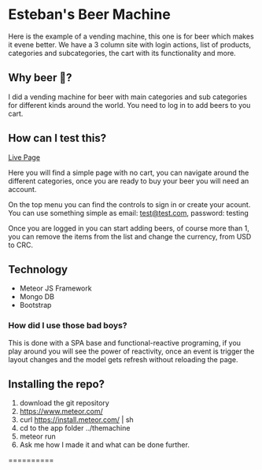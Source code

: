 # Esteban's Beer Machine

Here is the example of a vending machine, this one is for beer which makes it evene better.
We have a 3 column site with login actions, list of products, categories and subcategories, the cart with its functionality and more.

## Why beer :beer:?
I did a vending machine for beer with main categories and sub categories for different kinds around the world. You need to log in to add beers to you cart.

## How can I test this?
[Live Page](http://thebeermachine.meteor.com/)

Here you will find a simple page with no cart, you can navigate around the different categories, once you are ready to buy your beer you will need an account. 

On the top menu you can find the controls to sign in or create your acount. You can use something simple as email: test@test.com, password: testing

Once you are logged in you can start adding beers, of course more than 1, you can remove the items from the list and change the currency, from USD to CRC.

## Technology
* Meteor JS Framework
* Mongo DB
* Bootstrap

### How did I use those bad boys?

This is done with a SPA base and functional-reactive programing, if you play around you will see the power of reactivity, once an event is trigger the layout changes and the model gets refresh without reloading the page.

## Installing the repo?
1. download the git repository
2. https://www.meteor.com/
3. curl https://install.meteor.com/ | sh
4. cd to the app folder ../themachine
5. meteor run
6. Ask me how I made it and what can be done further. 

==========


